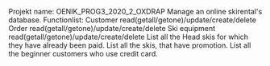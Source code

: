 Projekt name: OENIK_PROG3_2020_2_OXDRAP
Manage an online skirental's database.
Functionlist:
Customer read(getall/getone)/update/create/delete
Order read(getall/getone)/update/create/delete
Ski equipment read(getall/getone)/update/create/delete
List all the Head skis for which they have already been paid.
List all the skis, that have promotion.
List all the beginner customers who use credit card.